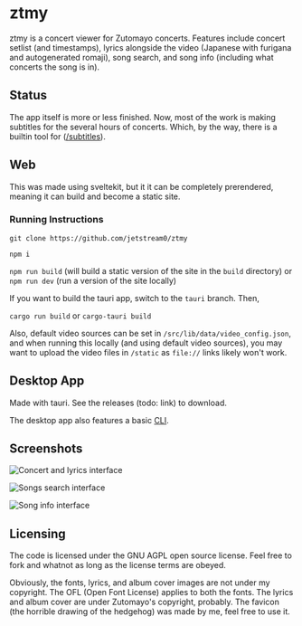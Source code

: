 # ztmy

ztmy is a concert viewer for Zutomayo concerts. Features include concert setlist (and timestamps), lyrics alongside the video (Japanese with furigana and autogenerated romaji), song search, and song info (including what concerts the song is in).

## Status

The app itself is more or less finished. Now, most of the work is making subtitles for the several hours of concerts. Which, by the way, there is a builtin tool for ([/subtitles](https://ztmy.prussia.dev/subtitles)).

## Web

This was made using sveltekit, but it it can be completely prerendered, meaning it can build and become a static site.

### Running Instructions

`git clone https://github.com/jetstream0/ztmy`

`npm i`

`npm run build` (will build a static version of the site in the `build` directory) or `npm run dev` (run a version of the site locally)

If you want to build the tauri app, switch to the `tauri` branch. Then,

`cargo run build` or `cargo-tauri build`

Also, default video sources can be set in `/src/lib/data/video_config.json`, and when running this locally (and using default video sources), you may want to upload the video files in `/static` as `file://` links likely won't work.

## Desktop App

Made with tauri. See the releases (todo: link) to download.

The desktop app also features a basic [CLI](/docs/CLI.md).

## Screenshots

![Concert and lyrics interface](/docs/images/ztmy-1.png)

![Songs search interface](/docs/images/ztmy-2.png)

![Song info interface](/docs/images/ztmy-3.png)

## Licensing

The code is licensed under the GNU AGPL open source license. Feel free to fork and whatnot as long as the license terms are obeyed.

Obviously, the fonts, lyrics, and album cover images are not under my copyright. The OFL (Open Font License) applies to both the fonts. The lyrics and album cover are under Zutomayo's copyright, probably. The favicon (the horrible drawing of the hedgehog) was made by me, feel free to use it.
